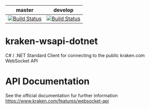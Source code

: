 |master|develop|
|------|-------|
|[![Build Status](https://macx.visualstudio.com/kraken-wsapi-dotnet/_apis/build/status/kraken-wsapi-dotnet-CI_develop?branchName=master)](https://macx.visualstudio.com/kraken-wsapi-dotnet/_build/latest?definitionId=9&branchName=master)|[![Build Status](https://macx.visualstudio.com/kraken-wsapi-dotnet/_apis/build/status/kraken-wsapi-dotnet-CI_develop?branchName=develop)](https://macx.visualstudio.com/kraken-wsapi-dotnet/_build/latest?definitionId=9&branchName=develop)|

# kraken-wsapi-dotnet
C# / .NET Standard Client for connecting to the public kraken.com WebSocket API

# API Documentation
See the official documentation fur further information
https://www.kraken.com/features/websocket-api
